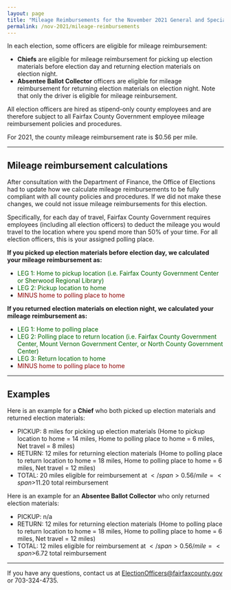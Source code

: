 ```yaml
---
layout: page
title: "Mileage Reimbursements for the November 2021 General and Special Elections"
permalink: /nov-2021/mileage-reimbursements
---
```


In each election, some officers are eligible for mileage reimbursement:

- **Chiefs** are eligible for mileage reimbursement for picking up election materials before election day and returning election materials on election night.
- **Absentee Ballot Collector** officers are eligible for mileage reimbursement for returning election materials on election night. Note that only the driver is eligible for mileage reinbursement.

All election officers are hired as stipend-only county employees and are therefore subject to all Fairfax County Government employee mileage reimbursement policies and procedures.

For 2021, the county mileage reimbursement rate is <span>$</span>0.56 per mile.

---

## Mileage reimbursement calculations

After consultation with the Department of Finance, the Office of Elections had to update how we calculate mileage reimbursements to be fully compliant with all county policies and procedures. If we did not make these changes, we could not issue mileage reimbursements for this election.

Specifically, for each day of travel, Fairfax County Government requires employees (including all election officers) to deduct the mileage you would travel to the location where you spend more than 50% of your time. For all election officers, this is your assigned polling place.

**If you picked up election materials before election day, we calculated your mileage reimbursement as:**
- <span style="color:darkGreen;">LEG 1: Home to pickup location (i.e. Fairfax County Government Center or Sherwood Regional Library)</span>
- <span style="color:darkGreen;">LEG 2: Pickup location to home</span>
- <span style="color:darkRed;">MINUS home to polling place to home</span>

**If you returned election materials on election night, we calculated your mileage reimbursement as:**
- <span style="color:darkGreen;">LEG 1: Home to polling place</span>
- <span style="color:darkGreen;">LEG 2: Polling place to return location (i.e. Fairfax County Government Center, Mount Vernon Government Center, or North County Government Center)</span>
- <span style="color:darkGreen;">LEG 3: Return location to home</span>
- <span style="color:darkRed;">MINUS home to polling place to home</span>

---

## Examples

Here is an example for a **Chief** who both picked up election materials and returned election materials:
- PICKUP: 8 miles for picking up election materials (Home to pickup location to home = 14 miles, Home to polling place to home = 6 miles, Net travel = 8 miles)
- RETURN: 12 miles for returning election materials (Home to polling place to return location to home = 18 miles, Home to polling place to home = 6 miles, Net travel = 12 miles)
- TOTAL: 20 miles eligible for reimbursement at <span>$</span>0.56/mile = <span>$</span>11.20 total reimbursement

Here is an example for an **Absentee Ballot Collector** who only returned election materials:
- PICKUP: n/a
- RETURN: 12 miles for returning election materials (Home to polling place to return location to home = 18 miles, Home to polling place to home = 6 miles, Net travel = 12 miles)
- TOTAL: 12 miles eligible for reimbursement at <span>$</span>0.56/mile = <span>$</span>6.72 total reimbursement

---

If you have any questions, contact us at ElectionOfficers@fairfaxcounty.gov or 703-324-4735.
